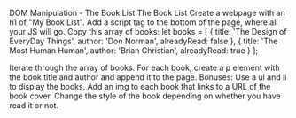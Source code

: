 DOM Manipulation - The Book List
The Book List
Create a webpage with an h1 of "My Book List".
Add a script tag to the bottom of the page, where all your JS will go.
Copy this array of books:
    let books = [
      {
        title: 'The Design of EveryDay Things',
        author: 'Don Norman',
        alreadyRead: false
      }, {
        title: 'The Most Human Human',
        author: 'Brian Christian',
        alreadyRead: true
      }
    ];
  
Iterate through the array of books. For each book, create a p element with the book title and author and append it to the page.
Bonuses:
Use a ul and li to display the books.
Add an img to each book that links to a URL of the book cover.
Change the style of the book depending on whether you have read it or not.